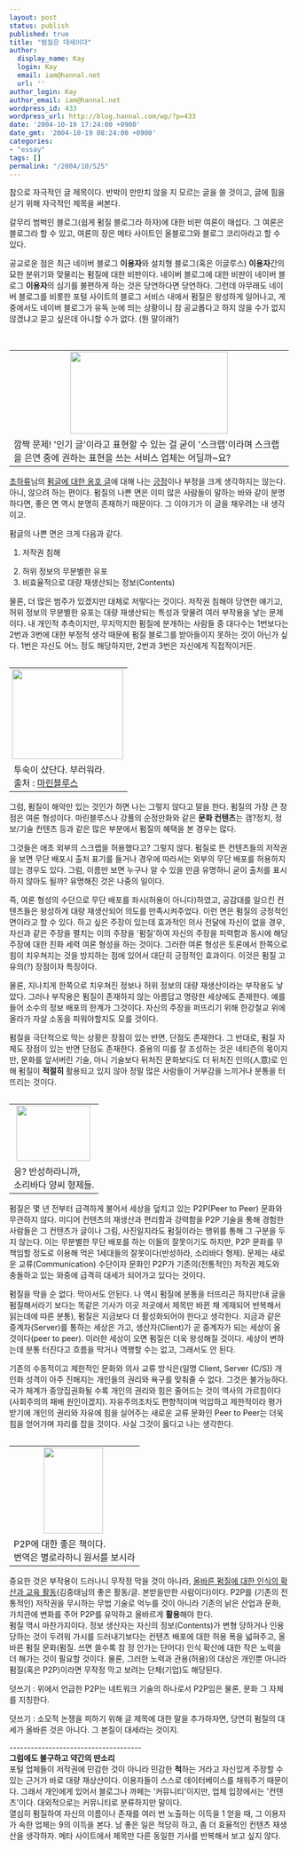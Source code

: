 ```yaml
---
layout: post
status: publish
published: true
title: "펌질은 대세이다"
author:
  display_name: Kay
  login: Kay
  email: iam@hannal.net
  url: ''
author_login: Kay
author_email: iam@hannal.net
wordpress_id: 433
wordpress_url: http://blog.hannal.com/wp/?p=433
date: '2004-10-19 17:24:00 +0900'
date_gmt: '2004-10-19 08:24:00 +0900'
categories:
- "essay"
tags: []
permalink: "/2004/10/525"
---
```

<p>참으로 자극적인 글 제목이다. 반박이 만만치 않을 지 모르는 글을 쓸 것이고, 글에 힘을 싣기 위해 자극적인 제목을 써본다.</p>
<p>갈무리 범벅인 블로그(쉽게 펌질 블로그라 하자)에 대한 비판 여론이 매섭다. 그 여론은 블로그라 할 수 있고, 여론의 장은 메타 사이트인 올블로그와 블로그 코리아라고 할 수 있다.</p>
<p>공교로운 점은 최근 네이버 블로그 <b>이용자</b>와 설치형 블로그(혹은 이글루스) <b>이용자</b>간의 묘한 분위기와 맞물리는 펌질에 대한 비판이다. 네이버 블로그에 대한 비판이 네이버 블로그 <b>이용자</b>의 심기를 불편하게 하는 것은 당연하다면 당연하다. 그런데 아무래도 네이버 블로그를 비롯한 포털 사이트의 블로그 서비스 내에서 펌질은 왕성하게 일어나고, 게 중에서도 네이버 블로그가 유독 눈에 띄는 상황이니 참 공교롭다고 하지 않을 수가 없지 않겠냐고 묻고 싶은데 아니할 수가 없다. (뭔 말이래?)</p>
<p><center><br />
<table>
<tr>
<td><center><img src="http://blog.hannal.com/tt-attach/1019/041019092509124987/114719.gif" width="284" height="148"></center></td>
</tr>
<tr>
<td class="centerphoto">깜짝 문제! '인기 글'이라고 표현할 수 있는 걸 굳이 '스크랩'이라며 스크랩을 은연 중에 권하는 표현을 쓰는 서비스 업체는 어딜까~요? </td>
</tr>
</table>
<p></center></p>
<p><a href="http://blog.naver.com/chenjy.do">초하류</a>님의 <a href="http://blog.naver.com/chenjy/120006796621">펌글에 대한 옹호 글</a>에 대해 나는 <a href="http://blog.naver.com/chenjy/120006809649">긍정</a>이나 부정을 크게 생각하지는 않는다. 아니, 않으려 하는 편이다. 펌질의 나쁜 면은 이미 많은 사람들이 말하는 바와 같이 분명하다면, 좋은 면 역시 분명히 존재하기 때문이다. 그 이야기가 이 글을 채우려는 내 생각이고.</p>
<p>펌글의 나쁜 면은 크게 다음과 같다.
<ol>
<li /> 저작권 침해</p>
<li /> 허위 정보의 무분별한 유포
<li /> 비효율적으로 대량 재생산되는 정보(Contents)</ol>
<p>물론, 더 많은 범주가 있겠지만 대체로 저렇다는 것이다. 저작권 침해야 당연한 얘기고, 허위 정보의 무분별한 유포는 대량 재생산되는 특성과 맞물려 여러 부작용을 낳는 문제이다. 내 개인적 추측이지만, 무지막지한 펌질에 분개하는 사람들 중 대다수는 1번보다는 2번과 3번에 대한 부정적 생각 때문에 펌질 블로그를 받아들이지 못하는 것이 아닌가 싶다. 1번은 자신도 어느 정도 해당하지만, 2번과 3번은 자신에게 직접적이거든.</p>
<table align="right">
<tr>
<td style="padding-left:5"><center><img src="http://blog.hannal.com/tt-attach/1019/041019092509124987/485676.jpg" width="200" height="162"></center></td>
</tr>
<tr>
<td class="centerphoto"> 투숙이 샀단다. 부러워라.<br />
출처 : <a href="http://www.marineblues.net">마린블루스</a></td>
</tr>
</table>
<p>그럼, 펌질이 해악만 있는 것인가 하면 나는 그렇지 않다고 말을 한다. 펌질의 가장 큰 장점은 여론 형성이다. 마린블루스나 강풀의 순정만화와 같은 <b>문화 컨텐츠</b>는 갬?정치, 정보/기술 컨텐츠 등과 같은 많은 부분에서 펌질의 혜택을 본 경우는 많다.</p>
<p>그것들은 애초 외부의 스크랩을 허용했다고? 그렇지 않다. 펌질로 뜬 컨텐츠들의 저작권을 보면 무단 배포시 출처 표기를 들거나 경우에 따라서는 외부의 무단 배포를 허용하지 않는 경우도 있다. 그럼, 이름만 보면 누구나 알 수 있을 만큼 유명하니 굳이 출처를 표시하지 않아도 될까? 유명해진 것은 나중의 일이다.</p>
<p>즉, 여론 형성의 수단으로 무단 배포를 좌시(허용이 아니다)하였고, 공감대를 일으킨 컨텐츠들은 왕성하게 대량 재생산되어 의도를 만족시켜주었다. 이런 면은 펌질의 긍정적인 면이라고 할 수 있다. 하고 싶은 주장이 있는데 효과적인 의사 전달에 자신이 없을 경우, 자신과 같은 주장을 펼치는 이의 주장을 '펌질'하여 자신의 주장을 피력함과 동시에 해당 주장에 대한 친화 세력 여론 형성을 하는 것이다. 그러한 여론 형성은 토론에서 한쪽으로 힘이 치우쳐지는 것을 방지하는 점에 있어서 대단히 긍정적인 효과이다. 이것은 펌질 고유의(?) 장점이자 특징이다.</p>
<p>물론, 지나치게 한쪽으로 치우쳐진 정보나 허위 정보의 대량 재생산이라는 부작용도 낳았다. 그러나 부작용은 펌질이 존재하지 않는 아름답고 명랑한 세상에도 존재한다. 예를 들어 소수의 정보 배포의 한계가 그것이다. 자신의 주장을 퍼뜨리기 위해 한강철교 위에 올라가 자살 소동을 피워야할지도 모를 것이다.</p>
<p>펌질을 극단적으로 막는 상황은 장점이 있는 반면, 단점도 존재한다. 그 반대로, 펌질 자체도 장점이 있는 반면 단점도 존재한다. 중용의 미를 잘 조성하는 것은 네티즌의 몫이지만, 문화를 앞서버린 기술, 아니 기술보다 뒤처진 문화보다도 더 뒤처진 인의(人意)로 인해 펌질이 <b>적절히</b> 활용되고 있지 않아 정말 많은 사람들이 거부감을 느끼거나 분통을 터뜨리는 것이다.</p>
<table align="right">
<tr>
<td style="padding-left:5"><center><img src="http://blog.hannal.com/tt-attach/1019/041019092509124987/353691.jpg" width="133" height="100"></center></td>
</tr>
<tr>
<td class="centerphoto"> 응? 반성하라니까,<br />
소리바다 양씨 형제들. </td>
</tr>
</table>
<p>펌질은 몇 년 전부터 급격하게 불어서 세상을 덮치고 있는 P2P(Peer to Peer) 문화와 무관하지 않다. 미디어 컨텐츠의 재생산과 편리함과 강력함을 P2P 기술을 통해 경험한 사람들은 그 컨텐츠가 글이나 그림, 사진일지라도 펌질이라는 행위를 통해 그 구분을 두지 않는다. 이는 무분별한 무단 배포를 하는 이들의 잘못이기도 하지만, P2P 문화를 무책임할 정도로 이용해 먹은 1세대들의 잘못이다(반성하라, 소리바다 형제). 문제는 새로운 교류(Communication) 수단이자 문화인 P2P가 기존의(전통적인) 저작권 제도와 충돌하고 있는 와중에 급격히 대세가 되어가고 있다는 것이다.</p>
<p>펌질을 막을 순 없다. 막아서도 안된다. 나 역시 펌질에 분통을 터뜨리곤 하지만(내 글을 펌질해서라기 보다는 똑같은 기사가 이곳 저곳에서 제목만 바뀐 채 게재되어 반복해서 읽는데에 따른 분통), 펌질은 지금보다 더 활성화되어야 한다고 생각한다. 지금과 같은 중계자(Server)를 통하는 세상은 가고, 생산자(Client)가 곧 중계자가 되는 세상이 올 것이다(peer to peer). 이러한 세상이 오면 펌질은 더욱 왕성해질 것이다. 세상이 변하는데 분통 터진다고 흐름을 막거나 역행할 수는 없고, 그래서도 안 된다.</p>
<p>기존의 수동적이고 제한적인 문화와 의사 교류 방식은(일명 Client, Server (C/S)) 개인화 성격이 아주 진해지는 개인들의 권리와 욕구를 맞춰줄 수 없다. 그것은 불가능하다. 국가 체계가 중앙집권화될 수록 개인의 권리와 힘은 줄어드는 것이 역사의 가르침이다(사회주의의 패배 원인이겠지). 자유주의조차도 편향적이며 억압하고 제한적이라 평가받기에 개인의 권리와 자유에 힘을 실어주는 새로운 교류 문화인 Peer to Peer는 더욱 힘을 얻어가며 자리를 잡을 것이다. 사실 그것이 옳다고 나는 생각한다.</p>
<table align="right">
<tr>
<td style="padding-left:5"><center><img src="http://blog.hannal.com/tt-attach/1019/041019092509124987/662428.jpg" width="107" height="155"></center></td>
</tr>
<tr>
<td class="centerphoto"> P2P에 대한 좋은 책이다. <br />
번역은 별로라하니 원서를 보시라</td>
</tr>
</table>
<p>중요한 것은 부작용이 드러나니 무작정 막을 것이 아니라, <a href="http://www.help119.co.kr/blog/archives/000543.html">올바른 펌질에 대한 인식의 확산과 교육 활동</a>(김중태님의 좋은 활동/글. 본받을만한 사람이다)이다. P2P를 (기존의 전통적인) 저작권을 무시하는 무법 기술로 억누를 것이 아니라 기존의 낡은 산업과 문화, 가치관에 변화를 주어 P2P를 유익하고 올바르게 <b>활용</b>해야 한다.<br />
펌질 역시 마찬가지이다. 정보 생산자는 자신의 정보(Contents)가 변형 당하거나 인용 당하는 것이 두려워 가시를 드러내기보다는 컨텐츠 배포에 대한 허용 폭을 넓혀주고, 올바른 펌질 문화(펌질. 쓰면 쓸수록 참 정 안가는 단어다) 인식 확산에 대한 작은 노력을 더 해가는 것이 필요할 것이다. 물론, 그러한 노력과 관용(허용)의 대상은 개인뿐 아니라 펌질(혹은 P2P)이라면 무작정 막고 보려는 단체(기업)도 해당된다.</p>
<p>
덧쓰기 : 위에서 언급한 P2P는 네트워크 기술의 하나로서 P2P임은 물론, 문화 그 자체를 지칭한다.</p>
<p>덧쓰기 : 소모적 논쟁을 피하기 위해 글 제목에 대한 말을 추가하자면, 당연히 펌질의 대세가 올바른 것은 아니다. 그 본질이 대세라는 것이지.</p>
<p>-------------------------------------<br />
<b>그럼에도 불구하고 약간의 딴소리</b><br />
포털 업체들이 저작권에 민감한 것이 아니라 민감한 <b>척</b>하는 거라고 자신있게 주장할 수 있는 근거가 바로 대량 재상산이다. 이용자들이 스스로 데이터베이스를 채워주기 때문이다. 그래서 개인에게 있어서 블로그나 까페는 '커뮤니티'이지만, 업체 입장에서는 '컨텐츠'이다. 대외적으로는 커뮤니티로 분류하지만 말이다.<br />
열심히 펌질하여 자신의 이름이나 존재를 여러 번 노출하는 이득을 1 얻을 때, 그 이용자가 속한 업체는 9의 이득을 본다. 남 좋은 일은 적당히 하고, 좀 더 효율적인 컨텐츠 재생산을 생각하자. 메타 사이트에서 제목만 다른 동일한 기사를 반복해서 보고 싶지 않다.</p>
